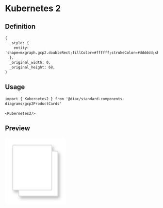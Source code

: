 # Kubernetes 2

## Definition

```
{
  _style: { 
    entity: 'shape=mxgraph.gcp2.doubleRect;fillColor=#ffffff;strokeColor=#dddddd;shadow=1;strokeWidth=1;',
  },
  _original_width: 0,
  _original_height: 68,
}
```

## Usage

```
import { Kubernetes2 } from '@diac/standard-components-diagrams/gcp2ProductCards'

<Kubernetes2/>
```

## Preview

<img src="./kubernetes-2.png" width="200"/>
